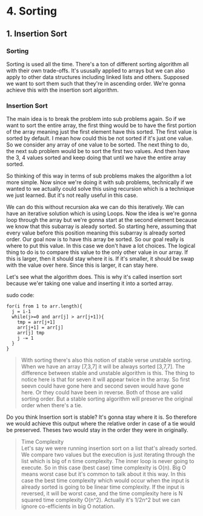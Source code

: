 # 4. Sorting

## 1. Insertion Sort

### Sorting 
Sorting is used all the time. There's a ton of different sorting algorithm all with their own trade-offs. It's ususally applied to arrays but we can also apply to other data structures including linked lists and others. Supposed we want to sort them such that they're in ascending order. We're gonna achieve this with the insertion sort algorithm.

### Insertion Sort 
The main idea is to break the problem into sub problems again. So if we want to sort the entire array, the first thing would be to have the first portion of the array meaning just the first element have this sorted. The first value is sorted by default. I mean how could this be not sorted if it's just one value. So we consider any array of one value to be sorted. The next thing to do, the next sub problem would be to sort the first two values. And then have the 3, 4 values sorted and keep doing that until we have the entire array sorted. 

So thinking of this way in terms of sub problems makes the algorithm a lot more simple. Now since we're doing it with sub problems, technically if we wanted to we actually could solve this using recursion which is a technique we just learned. But it's not really useful in this case. 

We can do this without recursion aka we can do this iteratively. We can have an iterative solution which is using Loops. Now the idea is we're gonna loop through the array but we're gonna start at the second element because we know that this subarray is aleady sorted. So starting here, assuming that every value before this position meaning this subarray is already sorted order. Our goal now is to have this array be sorted. So our goal really is where to put this value. In this case we don't have a lot choices. The logical thing to do is to compare this value to the only other value in our array. If this is larger, then it should stay where it is. If it's smaller, it should be swap with the value over here. Since this is larger, it can stay here. 

Let's see what the algorithm does. This is why it's called insertion sort because we'er taking one value and inserting it into a sorted array.

sudo code:
```
for(i from 1 to arr.length){
  j = i-1
  while(j>=0 and arr[j] > arr[j+1]){
    tmp = arr[j+1]
    arr[j+1] = arr[j]
    arr[j] tmp
    j -= 1
  }
}
```

>With sorting there's also this notion of stable verse unstable sorting. When we have an array [7,3,7] it will be always sorted [3,7,7]. The difference between stable and unstable algorithm is this. The thing to notice here is that for seven it will appear twice in the array. So first seevn could have gone here and second seven would have gone here. Or they could have been in reverse. Both of those are valid sorting order. But a stable sorting algorithm will preserve the original order when there's a tie.

Do you think Insertion sort is stable? It's gonna stay where it is. So therefore we would achieve this output where the relative order in case of a tie would be preserved. Theses two would stay in the order they were in originally. 

>Time Complexity   
Let's say we were running insertion sort on a list that's already sorted. We compare two values but the execution is just iterating through the list which is big of n time complexity. The inner loop is never going to execute. So in this case (best case) time complexity is O(n). Big O means worst case but it's common to talk about it this way. In this case the best time complexity which would occur when the input is already sorted is going to be linear time complexity. If the input is reversed, it will be worst case, and the time complexity here is N squared time complexity O(n^2). Actually it's 1/2n^2 but we can ignore co-efficients in big O notation. 
